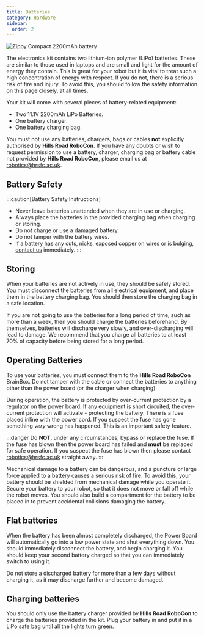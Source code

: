 ```yaml
---
title: Batteries
category: Hardware
sidebar:
  order: 2
---
```

![Zippy Compact 2200mAh battery](/images/63391_m_1__6.jpg)

The electronics kit contains two lithium-ion polymer (LiPo) batteries. These are similar to those used in laptops and are small and light for the amount of energy they contain. This is great for your robot but it is vital to treat such a high concentration of energy with respect. If you do not, there is a serious risk of fire and injury. To avoid this, you should follow the safety information on this page closely, at all times.

Your kit will come with several pieces of battery-related equipment:

* Two 11.1V 2200mAh LiPo Batteries.
* One battery charger.
* One battery charging bag.

You must not use any batteries, chargers, bags or cables **not** explicitly authorised by **Hills Road RoboCon**. If you have any doubts or wish to request permission to use a battery, charger, charging bag or battery cable not provided by **Hills Road RoboCon**, please email us at [robotics@hrsfc.ac.uk](mailto:robotics@hrsfc.ac.uk).

## Battery Safety
:::caution[Battery Safety Instructions]
* Never leave batteries unattended when they are in use or charging.
* Always place the batteries in the provided charging bag when charging or storing.
* Do not charge or use a damaged battery.
* Do not tamper with the battery wires.
* If a battery has any cuts, nicks, exposed copper on wires or is bulging, [contact us](mailto:robotics@hrsfc.ac.uk) immediately.
:::

## Storing

When your batteries are not actively in use, they should be safely stored. You must disconnect the batteries from all electrical equipment, and place them in the battery charging bag. You should then store the charging bag in a safe location.

If you are not going to use the batteries for a long period of time, such as more than a week, then you should charge the batteries beforehand. By themselves, batteries will discharge very slowly, and over-discharging will lead to damage. We recommend that you charge all batteries to at least 70% of capacity before being stored for a long period.

## Operating Batteries

To use your batteries, you must connect them to the **Hills Road RoboCon** BrainBox. Do not tamper with the cable or connect the batteries to anything other than the power board (or the charger when charging).

During operation, the battery is protected by over-current protection by a regulator on the power board. If any equipment is short circuited, the over-current protection will activate - protecting the battery. There is a fuse placed inline with the power cord. If you suspect the fuse has gone something _very_ wrong has happened. This is an important safety feature.

:::danger
Do **NOT**, under any circumstances, bypass or replace the fuse. If the fuse has blown then the power board has failed and **must** be replaced for safe operation. If you suspect the fuse has blown then please contact [robotics@hrsfc.ac.uk](mailto:robotics@hrsfc.ac.uk) straight away.
:::

Mechanical damage to a battery can be dangerous, and a puncture or large force applied to a battery causes a serious risk of fire. To avoid this, your battery should be shielded from mechanical damage while you operate it. Secure your battery to your robot, so that it does not move or fall off while the robot moves. You should also build a compartment for the battery to be placed in to prevent accidental collisions damaging the battery.

## Flat batteries

When the battery has been almost completely discharged, the Power Board will automatically go into a low power state and shut everything down. You should immediately disconnect the battery, and begin charging it. You should keep your second battery charged so that you can immediately switch to using it.

Do not store a discharged battery for more than a few days without charging it, as it may discharge further and become damaged.

## Charging batteries

You should only use the battery charger provided by **Hills Road RoboCon** to charge the batteries provided in the kit. Plug your battery in and put it in a LiPo safe bag until all the lights turn green.
